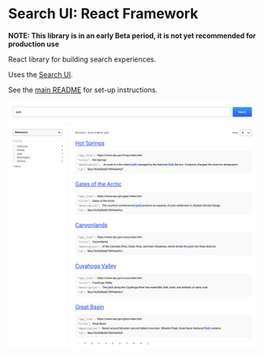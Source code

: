 # Search UI: React Framework

**NOTE: This library is in an early Beta period, it is not yet recommended for production use**

React library for building search experiences.

Uses the [Search UI](packages/search-ui).

See the [main README](https://github.com/elastic/search-ui/blob/master/README.md) for set-up instructions.

<img src="./resources/screenshot.png" width="600">
